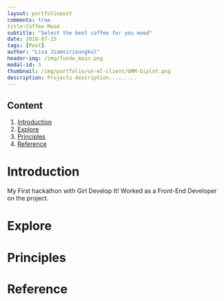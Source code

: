 ```yaml
---
layout: portfoliopost
comments: true
title:Coffee Mood
subtitle: "Select the best coffee for you mood"
date: 2018-07-25
tags: [Post]
author: "Lisa Jiamsirioungkul"
header-img: /img/fundo_main.png
modal-id: 5
thumbnail: /img/portfolio/un-ml-client/GMM-biplot.png
description: Projects description......... 
---
```


## Content
1. [Introduction](#intro) 
2. [Explore](#explo)
3. [Principles](#prin)
4. [Reference](#ref)

# Introduction <a name="intro"></a>
My First hackathon with Girl Develop It! Worked as a Front-End Developer on the project.

# Explore <a name="explo"></a>



# Principles <a name="Prin"></a>


# Reference <a name="ref"></a>